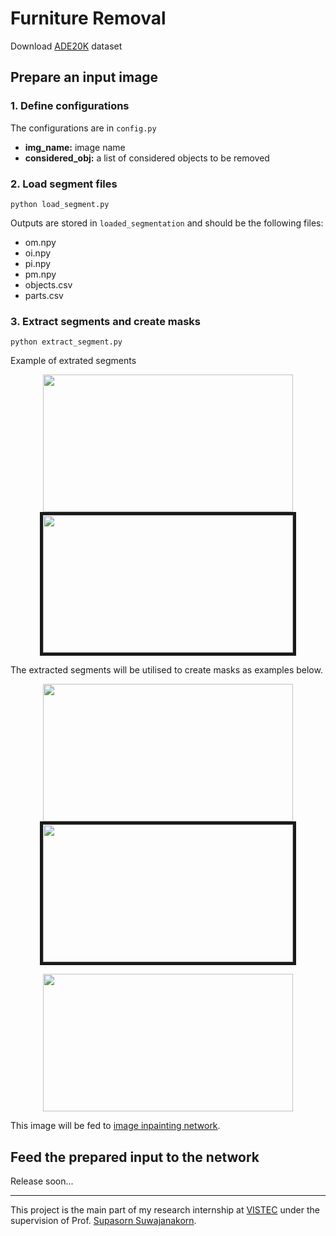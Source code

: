 # Furniture Removal

Download [ADE20K](https://groups.csail.mit.edu/vision/datasets/ADE20K/) dataset 

## Prepare an input image
### 1. Define configurations

The configurations are in `config.py`
* **img_name:** image name
* **considered_obj:** a list of considered objects to be removed

### 2. Load segment files

```
python load_segment.py
```

Outputs are stored in `loaded_segmentation` and should be the following files:
* om.npy
* oi.npy
* pi.npy
* pm.npy
* objects.csv
* parts.csv

### 3. Extract segments and create masks

```
python extract_segment.py
```

Example of extrated segments
<p align="center">
  <kbd>
    <img src="https://github.com/Skydddoogg/furniture-removal/blob/master/extracted_segments/ADE_train_000002418.0.png" height="220" width="400">
  </kbd>
  <kbd>
  <img src="https://github.com/Skydddoogg/furniture-removal/blob/master/extracted_segments/ADE_train_0000024112.0.png" height="220" width="400" border="5px">
  </kbd>
</p>

The extracted segments will be utilised to create masks as examples below.

<p align="center">
  <kbd>
    <img src="https://github.com/Skydddoogg/furniture-removal/blob/master/masks/ADE_train_000002418.0.jpg" height="220" width="400">
  </kbd>
  <kbd>
  <img src="https://github.com/Skydddoogg/furniture-removal/blob/master/masks/ADE_train_0000024112.0.jpg" height="220" width="400" border="5px">
  </kbd>
</p>

<p align="center">
  <img src="https://github.com/Skydddoogg/furniture-removal/blob/master/network_input/ADE_train_00000241.png" height="220" width="400">
</p>

This image will be fed to [image inpainting network](https://arxiv.org/abs/1804.07723).

## Feed the prepared input to the network

Release soon...

---

This project is the main part of my research internship at [VISTEC](https://www.vistec.ac.th/home/) under the supervision of Prof. [Supasorn Suwajanakorn](https://www.supasorn.com/).
